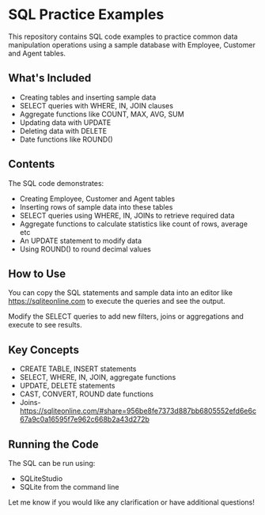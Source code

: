 

# SQL Practice Examples

This repository contains SQL code examples to practice common data manipulation operations using a sample database with Employee, Customer and Agent tables. 

## What's Included
- Creating tables and inserting sample data
- SELECT queries with WHERE, IN, JOIN clauses 
- Aggregate functions like COUNT, MAX, AVG, SUM
- Updating data with UPDATE
- Deleting data with DELETE
- Date functions like ROUND()

## Contents
The SQL code demonstrates:

- Creating Employee, Customer and Agent tables  
- Inserting rows of sample data into these tables
- SELECT queries using WHERE, IN, JOINs to retrieve required data
- Aggregate functions to calculate statistics like count of rows, average etc
- An UPDATE statement to modify data
- Using ROUND() to round decimal values 

## How to Use
You can copy the SQL statements and sample data into an editor like https://sqliteonline.com to execute the queries and see the output.

Modify the SELECT queries to add new filters, joins or aggregations and execute to see results.

## Key Concepts
- CREATE TABLE, INSERT statements
- SELECT, WHERE, IN, JOIN, aggregate functions 
- UPDATE, DELETE statements
- CAST, CONVERT, ROUND date functions
- Joins-https://sqliteonline.com/#share=956be8fe7373d887bb6805552efd6e6c67a9c0a16595f7e962c668b2a43d272b

## Running the Code
The SQL can be run using:
- SQLiteStudio
- SQLite from the command line



Let me know if you would like any clarification or have additional questions!
